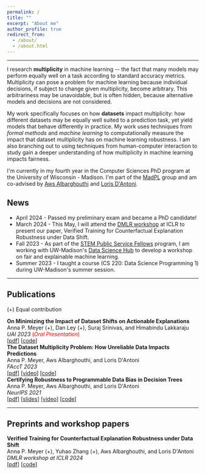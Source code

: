 ```yaml
---
permalink: /
title: ""
excerpt: "About me"
author_profile: true
redirect_from: 
  - /about/
  - /about.html
---
```


------
I research **multiplicity** in machine learning -- the fact that many models may perform equally well on a task according to standard accuracy metrics. Multiplicity can pose a problem for machine learning because individual decisions, if subject to change given multiplicity, become arbitrary. This arbitrariness may be unavoidable, but is often hidden, because alternative models and decisions are not considered.

My work specifically focuses on how **datasets** impact multiplicity: how different datasets may be equally well suited to a prediction task, yet yield models that behave differently in practice. My work uses techniques from *formal methods* and *machine learning* to computationally measure the impact that dataset multiplicity has on machine learning robustness. I am also branching out to using techniques from human-computer interaction to study gain a deeper understanding of how multiplicity in machine learning impacts fairness. 

I'm currently in my fourth year in the Computer Sciences PhD program at the University of Wisconsin - Madison. I'm part of the [MadPL](https://madpl.cs.wisc.edu/) group and am co-advised by [Aws Albarghouthi](http://pages.cs.wisc.edu/~aws/) and [Loris D'Antoni](https://pages.cs.wisc.edu/~loris/).

## News
* April 2024 - Passed my preliminary exam and became a PhD candidate!
* March 2024 - This May, I will attend the [DMLR workshop](https://dmlr.ai/) at ICLR to present our paper, Verified Training for Counterfactual Explanation Robustness under Data Shift.
* Fall 2023 - As part of the [STEM Public Service Fellows](https://wiscience.wisc.edu/service/public-service-fellows/) program, I am working with UW-Madison's [Data Science Hub](https://datascience.wisc.edu/hub/) to develop a workshop on fair and explainable machine learning. 
* Summer 2023 - I taught a course (CS 220: Data Science Programming 1) during UW-Madison's summer session. 

-----
## Publications
(+) Equal contribution

**On Minimizing the Impact of Dataset Shifts on Actionable Explanations** <br/>
Anna P. Meyer (+), Dan Ley (+), Suraj Srinivas, and Himabindu Lakkaraju <br/>
*UAI 2023* <span style="color:red">(*Oral Presentation*)</span><br/>
[<a href="http://arxiv.org/abs/2306.06716">pdf</a>] [<a href="https://github.com/AI4LIFE-GROUP/robust-grads">code</a>]<br/>
**The Dataset Multiplicity Problem: How Unreliable Data Impacts Predictions** <br/>
Anna P. Meyer, Aws Albarghouthi, and Loris D'Antoni <br/>
*FAccT 2023*<br/>
[<a href="https://arxiv.org/abs/2304.10655">pdf</a>] [<a href="https://youtu.be/KxsdeJrvym0">video</a>] [<a href="https://github.com/annapmeyer/linear-bias-certification">code</a>] <br/> 
**Certifying Robustness to Programmable Data Bias in Decision Trees**  <br/>
Anna P. Meyer, Aws Albarghouthi, and Loris D'Antoni <br/>
*NeurIPS 2021*<br/>
[<a href="https://arxiv.org/abs/2110.04363">pdf</a>] [<a href="/files/dec_trees_slides.pdf">slides</a>] [<a href="https://youtu.be/kf5Geyr71T4">video</a>] [<a href="https://github.com/annapmeyer/antidote-P">code</a>] <br/>


-----
## Preprints and workshop papers
**Verified Training for Counterfactual Explanation Robustness under Data Shift** <br/>
Anna P. Meyer (+), Yuhao Zhang (+), Aws Albarghouthi, and Loris D'Antoni <br/>
*DMLR workshop at ICLR 2024*<br/>
[<a href="https://arxiv.org/abs/2403.03773">pdf</a>] [<a href="https://github.com/ForeverZyh/robust_cfx">code</a>] <br/>

